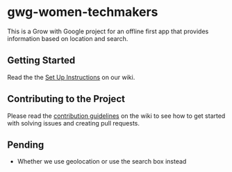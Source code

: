 # gwg-women-techmakers
This is a Grow with Google project for an offline first app that provides information based on location and search.

## Getting Started
Read the the [Set Up Instructions](https://github.com/gwg-women/gwg-women-techmakers/wiki/Set-Up-Instructions) on our wiki.

## Contributing to the Project
Please read the [contribution guidelines](https://github.com/gwg-women/gwg-women-techmakers/wiki/Contribution-Guidelines) on the wiki to see how to get started with solving issues and creating pull requests.

## Pending
- Whether we use geolocation or use the search box instead